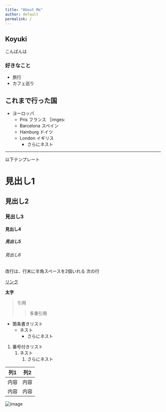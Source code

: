```yaml
---
title: "About Me"
author: default
permalink: /
---
```

## Koyuki 

こんばんは
### 好きなこと
 - 旅行
 - カフェ巡り

## これまで行った国
- ヨーロッパ
  - Pris フランス
    ［imges:
  - Barcelona スペイン
  - Hamburg ドイツ
  - London イギリス
    - さらにネスト

---

以下テンプレート

# 見出し1
## 見出し2
### 見出し3
#### 見出し4
##### 見出し5
###### 見出し6

改行は、行末に半角スペースを2個いれる
次の行

[リンク](https://www.google.co.jp/)

**太字**

> 引用
>> 多重引用


- 箇条書きリスト
  - ネスト
    - さらにネスト


1. 番号付きリスト
   1. ネスト
      1. さらにネスト


| 列1  | 列2  |
|-----|-----|
| 内容  | 内容  |
| 内容  | 内容  |

![image](/GHPages_WebSite/assets/images/logo-150.png)
